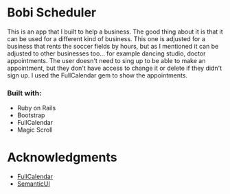 # Bobi Scheduler
This is an app that I built to help a business. The good thing about it is that it can be used for a different kind of business. This one is adjusted for a business that rents the soccer fields by hours, but as I mentioned it can be adjusted to other businesses too... for example dancing studio, doctor appointments. The user doesn't need to sing up to be able to make an appointment, but they don't have access to change it or delete if they didn't sign up. I used the FullCalendar gem to show the appointments.







### Built with:
* Ruby on Rails
* Bootstrap
* FullCalendar
* Magic Scroll

# Acknowledgments

* [FullCalendar](https://fullcalendar.io/)
* [SemanticUI](https://semantic-ui.com/)
